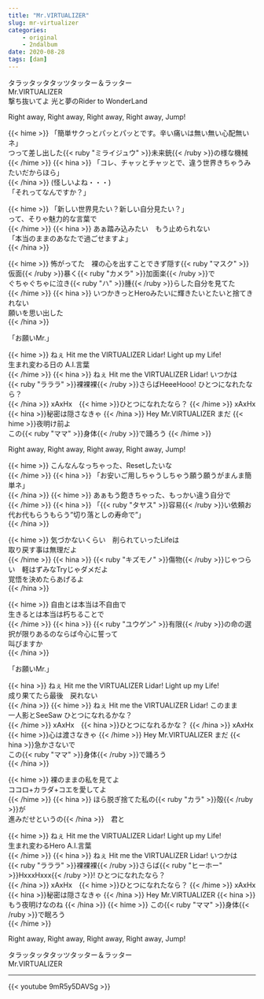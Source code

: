 ```yaml
---
title: "Mr.VIRTUALIZER"
slug: mr-virtualizer
categories:
    - original
    - 2ndalbum
date: 2020-08-28
tags: [dam]
---
```


タラッタッタタッツタッター＆ラッター  
Mr.VIRTUALIZER  
撃ち抜いてよ 光と夢のRider to WonderLand  

Right away, Right away, Right away, Right away, Jump!  

{{< hime >}}
「簡単サクっとパッとパッとです。辛い痛いは無い無い心配無いネ」  
つって差し出した{{< ruby "ミライジュウ" >}}未来銃{{< /ruby >}}の様な機械  
{{< /hime >}}
{{< hina >}}
「コレ、チャッとチャッとで、違う世界きちゃうみたいだからほら」  
{{< /hina >}}
(怪しいよね・・・)  
「それってなんですか？」  

{{< hime >}}
「新しい世界見たい？新しい自分見たい？」  
って、そりゃ魅力的な言葉で  
{{< /hime >}}
{{< hina >}}
あぁ踏み込みたい　もう止められない  
「本当のままのあなたで過ごせますよ」  
{{< /hina >}}

{{< hime >}}
怖がってた　裸の心を出すことできず隠す{{< ruby "マスク" >}}仮面{{< /ruby >}}暴く{{< ruby "カメラ" >}}加面楽{{< /ruby >}}で  
ぐちゃぐちゃに泣き{{< ruby "ハ" >}}腫{{< /ruby >}}らした自分を見てた  
{{< /hime >}}
{{< hina >}}
いつかきっとHeroみたいに輝きたいとたいと捨てきれない  
願いを思い出した  
{{< /hina >}}

「お願いMr.」  

{{< hime >}}
ねぇ Hit me the VIRTUALIZER Lidar! Light up my Life!  
生まれ変わる日の A.I.言葉  
{{< /hime >}}
{{< hina >}}
ねぇ Hit me the VIRTUALIZER Lidar! いつかは  
{{< ruby "ラララ" >}}裸裸裸{{< /ruby >}}さらばHeeeHooo! ひとつになれたなら？  
{{< /hina >}}
xAxHx　{{< hime >}}ひとつになれたなら？  {{< /hime >}}
xAxHx　{{< hina >}}秘密は隠さなきゃ  {{< /hina >}}
Hey Mr.VIRTUALIZER まだ {{< hime >}}夜明け前よ  
この{{< ruby "ママ" >}}身体{{< /ruby >}}で踊ろう  {{< /hime >}}

Right away, Right away, Right away, Right away, Jump!  

{{< hime >}}
こんなんなっちゃった、Resetしたいな  
{{< /hime >}}
{{< hina >}}
「お安いご用しちゃうしちゃう願う願うがまんま簡単ネ」  
{{< /hina >}}
{{< hime >}}
あぁもう飽きちゃった、もっかい違う自分で  
{{< /hime >}}
{{< hina >}}
「{{< ruby "タヤス" >}}容易{{< /ruby >}}い依頼お代お代もらうもらう”切り落としの寿命で”」  
{{< /hina >}}

{{< hime >}}
気づかないくらい　削られていったLifeは  
取り戻す事は無理だよ  
{{< /hime >}}
{{< hina >}}
{{< ruby "キズモノ" >}}傷物{{< /ruby >}}じゃつらい　軽はずみなTryじゃダメだよ  
覚悟を決めたらあげるよ  
{{< /hina >}}

{{< hime >}}
自由とは本当は不自由で  
生きるとは本当は朽ちることで  
{{< /hime >}}
{{< hina >}}
{{< ruby "ユウゲン" >}}有限{{< /ruby >}}の命の選択が限りあるのならば今心に誓って  
叫びますか  
{{< /hina >}}

「お願いMr.」  

{{< hina >}}
ねぇ Hit me the VIRTUALIZER Lidar! Light up my Life!  
成り果てたら最後　戻れない  
{{< /hina >}}
{{< hime >}}
ねぇ Hit me the VIRTUALIZER Lidar! このまま  
一人影とSeeSaw ひとつになれるかな？  
{{< /hime >}}
xAxHx　{{< hina >}}ひとつになれるかな？  {{< /hina >}}
xAxHx　{{< hime >}}心は渡さなきゃ  {{< /hime >}}
Hey Mr.VIRTUALIZER まだ {{< hina >}}急かさないで  
この{{< ruby "ママ" >}}身体{{< /ruby >}}で踊ろう  
{{< /hina >}}

{{< hime >}}
裸のままの私を見てよ  
ココロ+カラダ+コエを愛してよ  
{{< /hime >}}
{{< hina >}}
ほら脱ぎ捨てた私の{{< ruby "カラ" >}}殻{{< /ruby >}}が  
進みだせというの{{< /hina >}}　君と  

{{< hime >}}
ねぇ Hit me the VIRTUALIZER Lidar! Light up my Life!  
生まれ変わるHero A.I.言葉  
{{< /hime >}}
{{< hina >}}
ねぇ Hit me the VIRTUALIZER Lidar! いつかは  
{{< ruby "ラララ" >}}裸裸裸{{< /ruby >}}さらば{{< ruby "ヒーホー" >}}HxxxHxxx{{< /ruby >}}! ひとつになれたなら？  
{{< /hina >}}
xAxHx　{{< hime >}}ひとつになれたなら？  {{< /hime >}}
xAxHx　{{< hina >}}秘密は隠さなきゃ  {{< /hina >}}
Hey Mr.VIRTUALIZER {{< hina >}}もう夜明けなのね  {{< /hina >}}
{{< hime >}}
この{{< ruby "ママ" >}}身体{{< /ruby >}}で眠ろう  
{{< /hime >}}

Right away, Right away, Right away, Right away, Jump!  

タラッタッタタッツタッター＆ラッター  
Mr.VIRTUALIZER  

---

{{< youtube 9mR5y5DAVSg >}}